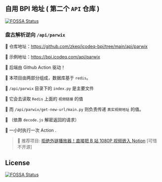 ## 自用 BPI 地址 ( 第二个 `API` 仓库 ) 
[![FOSSA Status](https://app.fossa.com/api/projects/git%2Bgithub.com%2Fzkeq%2Ficodeq-api.svg?type=small)](https://app.fossa.com/projects/git%2Bgithub.com%2Fzkeq%2Ficodeq-api?ref=badge_small)


### 盘古解析逆向 `/api/parwix`

🚀 仓库地址：https://github.com/zkeq/icodeq-bpi/tree/main/api/parwix

🚀 示例地址：https://bpi.icodeq.com/api/parwix

🚀 后端由 Github Action 驱动！

🚀 本项目由两部分组成，数据库基于 `redis`。

🚀 `/api/parwix` 目录下的 `index.py` 是主要文件

🚀 它会去读取 `Redis` 上面的 `视频链接` 的值

🚀 而 `/api/parwix/get-new-url/main.py` 则负责传递 `真实视频地址` 的值。

🚀 （依靠 `decode.js` 解密返回的请求）

🚀 一小时执行一次 Action .

> 🚀 推荐项目: [拒绝外链播放器！直接把 B 站 1080P 视频嵌入 Notion](https://www.notion.so/B-1080P-Notion-88315db1b76f4e72a610e4e692cd8f96) [可惜不开源]

## License
[![FOSSA Status](https://app.fossa.com/api/projects/git%2Bgithub.com%2Fzkeq%2Ficodeq-api.svg?type=large)](https://app.fossa.com/projects/git%2Bgithub.com%2Fzkeq%2Ficodeq-api?ref=badge_large)